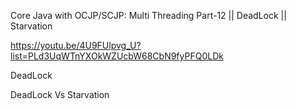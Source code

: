 Core Java with OCJP/SCJP: Multi Threading Part-12 || DeadLock || Starvation

https://youtu.be/4U9FUlpvg_U?list=PLd3UqWTnYXOkWZUcbW68CbN9fyPFQ0LDk

DeadLock

DeadLock Vs Starvation